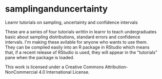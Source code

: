 # samplinganduncertainty
Learnr tutorials on sampling, uncertainty and confidence intervals

These are a series of four tutorials writtin in learnr to teach undergraduates basic about sampling distributions, standard errors and confidence intervals. I'm making these avilable for anyone who wants to use them. They can be compiled easily into an R package in RStudio which means that, if a recent release of RStudio is used, they will appear in the "tutorials" pane when the package is loaded.

This work is licensed under a Creative Commons Attribution-NonCommercial 4.0 International License.
